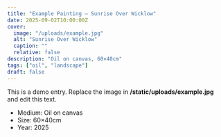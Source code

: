 ```yaml
---
title: "Example Painting — Sunrise Over Wicklow"
date: 2025-09-02T10:00:00Z
cover:
  image: "/uploads/example.jpg"
  alt: "Sunrise Over Wicklow"
  caption: ""
  relative: false
description: "Oil on canvas, 60×40cm"
tags: ["oil", "landscape"]
draft: false
---
```


This is a demo entry. Replace the image in **/static/uploads/example.jpg** and edit this text.

- Medium: Oil on canvas  
- Size: 60×40cm  
- Year: 2025
